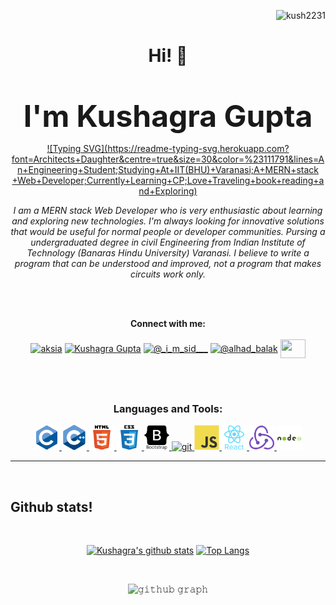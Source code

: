 <p align="right"> <img src="https://komarev.com/ghpvc/?username=kush2231" alt="kush2231" /> </p>
<h1 align="center">Hi! 👋</h1>
<br>
<p align="center"><b><font size="30">I'm Kushagra Gupta </font></b></p>
<div align="center">
  
  [![Typing SVG](https://readme-typing-svg.herokuapp.com?font=Architects+Daughter&centre=true&size=30&color=%23111791&lines=An+Engineering+Student;Studying+At+IIT(BHU)+Varanasi;A+MERN+stack
  +Web+Developer;Currently+Learning+CP;Love+Traveling+book+reading+and+Exploring)](https://git.io/typing-svg)
  
  </div>

<p align="center"><i>I am a MERN stack Web Developer who is very enthusiastic about learning and exploring new technologies. I'm always looking for innovative solutions that would be useful for normal people or developer communities. Pursing a undergraduated degree in civil  Engineering from Indian Institute of Technology (Banaras Hindu University) Varanasi. I believe to write a program that can be understood and improved, not a program that makes circuits work only.</i></p>
<br>
<br>

<p align="center">
  <b>Connect with me:</b>
  <br>
  <br>
<a href="https://www.linkedin.com/in/kushagra-gupta-937283203/" target="blank"><img align="center" src="https://cdn.jsdelivr.net/npm/simple-icons@3.0.1/icons/linkedin.svg" alt="aksia" height="30" width="40" /></a>
<a href="https://www.facebook.com/profile.php?id=100041057161679" target="blank"><img align="center" src="https://cdn.jsdelivr.net/npm/simple-icons@3.0.1/icons/facebook.svg" alt="Kushagra Gupta " height="30" width="40" /></a>
<a href="https://www.instagram.com/kushagra8708/"><img align="center" src="https://cdn.freebiesupply.com/images/large/2x/instagram-icon-white-on-black-circle.png" alt="@_i_m_sid___" height="30" width="40" /></a>
<a href="https://twitter.com/kushagra885346" target="blank"><img align="center" src="https://cdn-icons-png.flaticon.com/512/121/121503.png" alt="@alhad_balak" height="30" width="30" /></a>
<a href = "mailto:kushagra.gupta.civ19@itbhu.ac.in"><img align="center" src="https://simpleicons.org/icons/gmail.svg" height="30" width="40" /></a>
</p>
<br />
<br />
<h3 align="center">Languages and Tools:</h3>
<p align="center">  
<a href="https://www.cprogramming.com/" target="_blank"> <img src="https://raw.githubusercontent.com/devicons/devicon/master/icons/c/c-original.svg" alt="c" width="40" height="40"/> </a> 
<a href="https://www.w3schools.com/cpp/" target="_blank"> <img src="https://raw.githubusercontent.com/devicons/devicon/master/icons/cplusplus/cplusplus-original.svg" alt="cplusplus" width="40" height="40"/> </a>
<a href="https://www.w3.org/html/" target="_blank"> <img src="https://raw.githubusercontent.com/devicons/devicon/master/icons/html5/html5-original-wordmark.svg" alt="html5" width="40" height="40"/> </a> 
<a href="https://www.w3schools.com/css/" target="_blank"> <img src="https://raw.githubusercontent.com/devicons/devicon/master/icons/css3/css3-original-wordmark.svg" alt="css3" width="40" height="40"/> </a> 
<a href="https://getbootstrap.com" target="_blank"> <img src="https://raw.githubusercontent.com/devicons/devicon/master/icons/bootstrap/bootstrap-plain-wordmark.svg" alt="bootstrap" width="40" height="40"/> </a> 
<a href="https://git-scm.com/" target="_blank"> <img src="https://www.vectorlogo.zone/logos/git-scm/git-scm-icon.svg" alt="git" width="40" height="40"/> </a> 
<a href="https://developer.mozilla.org/en-US/docs/Web/JavaScript" target="_blank"> <img src="https://raw.githubusercontent.com/devicons/devicon/master/icons/javascript/javascript-original.svg" alt="javascript" width="40" height="40"/> </a> 
<a href="https://reactjs.org/" target="_blank"> <img src="https://raw.githubusercontent.com/devicons/devicon/master/icons/react/react-original-wordmark.svg" alt="react" width="40" height="40"/> </a> 
<a href="https://redux.js.org" target="_blank"> <img src="https://raw.githubusercontent.com/devicons/devicon/master/icons/redux/redux-original.svg" alt="redux" width="40" height="40"/> </a>
<a href="https://nodejs.org" target="_blank"> <img src="https://raw.githubusercontent.com/devicons/devicon/master/icons/nodejs/nodejs-original-wordmark.svg" alt="nodejs" width="40" height="40"/> </a>
<hr>
<br>
<h2> Github stats!</h2>
<br>
<div align="center">
  
  [![Kushagra's github stats](https://github-readme-stats.vercel.app/api?username=kush2231&show_icons=true&theme=merko)](https://github.com/kush2231/github-readme-stats) [![Top Langs](https://github-readme-stats.vercel.app/api/top-langs/?username=kush2231&layout=compact&theme=merko)](https://github.com/kush2231/github-readme-stats)
  
  
  </p>
 <br />
  
![𝚐𝚒𝚝𝚑𝚞𝚋 𝚐𝚛𝚊𝚙𝚑](https://activity-graph.herokuapp.com/graph?username=kush2231&theme=github-light&hide_border=true&area=true)

<!-- <p align="center"><img src="https://github-readme-stats.vercel.app/api?username=kush2231&theme=gruvbox" alt="kush2231"  /></p>
</div>
<br>
<hr>
<br>

